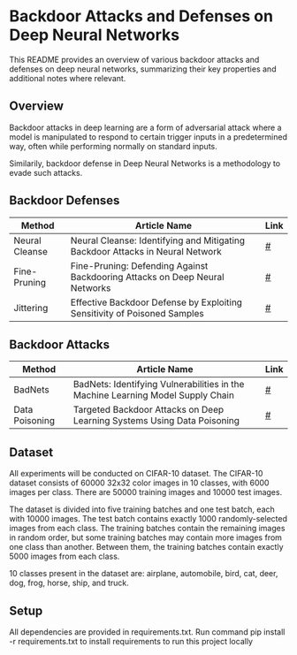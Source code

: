 # Backdoor Attacks and Defenses  on Deep Neural Networks

This README provides an overview of various backdoor attacks and defenses on deep neural networks, summarizing their key properties and additional notes where relevant.

## Overview

Backdoor attacks in deep learning are a form of adversarial attack where a model is manipulated to respond to certain trigger inputs in a predetermined way, often while performing normally on standard inputs. 

Similarily, backdoor defense in Deep Neural Networks is a methodology to evade such attacks.


## Backdoor Defenses

| Method            | Article Name                                                                                                   | Link |
|-------------------|----------------------------------------------------------------------------------------------------------------|------|
| Neural Cleanse    | Neural Cleanse: Identifying and Mitigating Backdoor Attacks in Neural Network | [#](https://people.cs.uchicago.edu/~ravenben/publications/pdf/backdoor-sp19.pdf) |
| Fine-Pruning           | Fine-Pruning: Defending Against Backdooring Attacks on Deep Neural Networks  | [#](https://www.researchgate.net/profile/Siddharth-Garg/publication/325483856_Fine-Pruning_[…]ng-Against-Backdooring-Attacks-on-Deep-Neural-Networks.pdf) |
| Jittering         | Effective Backdoor Defense by Exploiting Sensitivity of Poisoned Samples  | [#](https://proceedings.neurips.cc/paper_files/paper/2022/hash/3f9bbf77fbd858e5b6e39d39fe84ed2e-Abstract-Conference.html) |

## Backdoor Attacks

| Method     | Article Name                                                                       | Link |
|------------|------------------------------------------------------------------------------------|------|
| BadNets    | BadNets: Identifying Vulnerabilities in the Machine Learning Model Supply Chain   | [#](https://arxiv.org/abs/1708.06733) |
| Data Poisoning  | Targeted Backdoor Attacks on Deep Learning Systems Using Data Poisoning                   | [#](https://arxiv.org/abs/1712.05526) |


## Dataset

All experiments will be conducted on CIFAR-10 dataset.
The CIFAR-10 dataset consists of 60000 32x32 color images in 10 classes, with 6000 images per class. There are 50000 training images and 10000 test images.

The dataset is divided into five training batches and one test batch, each with 10000 images. The test batch contains exactly 1000 randomly-selected images from each class. The training batches contain the remaining images in random order, but some training batches may contain more images from one class than another. Between them, the training batches contain exactly 5000 images from each class.

10 classes present in the dataset are: airplane, automobile, bird, cat, deer, dog, frog, horse, ship, and truck.

## Setup

All dependencies are provided in requirements.txt. Run command pip install -r requirements.txt 
to install requirements to run this project locally